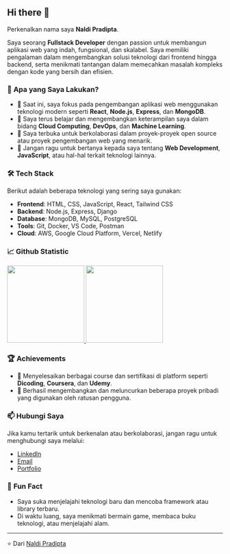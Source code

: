 ## Hi there 👋

Perkenalkan nama saya **Naldi Pradipta**.

Saya seorang **Fullstack Developer** dengan passion untuk membangun aplikasi web yang indah, fungsional, dan skalabel. Saya memiliki pengalaman dalam mengembangkan solusi teknologi dari frontend hingga backend, serta menikmati tantangan dalam memecahkan masalah kompleks dengan kode yang bersih dan efisien.

### 💼 **Apa yang Saya Lakukan?**
- 🔭 Saat ini, saya fokus pada pengembangan aplikasi web menggunakan teknologi modern seperti **React**, **Node.js**, **Express**, dan **MongoDB**.
- 🌱 Saya terus belajar dan mengembangkan keterampilan saya dalam bidang **Cloud Computing**, **DevOps**, dan **Machine Learning**.
- 👯 Saya terbuka untuk berkolaborasi dalam proyek-proyek open source atau proyek pengembangan web yang menarik.
- 💬 Jangan ragu untuk bertanya kepada saya tentang **Web Development**, **JavaScript**, atau hal-hal terkait teknologi lainnya.

### 🛠️ **Tech Stack**
Berikut adalah beberapa teknologi yang sering saya gunakan:

- **Frontend**: HTML, CSS, JavaScript, React, Tailwind CSS
- **Backend**: Node.js, Express, Django
- **Database**: MongoDB, MySQL, PostgreSQL
- **Tools**: Git, Docker, VS Code, Postman
- **Cloud**: AWS, Google Cloud Platform, Vercel, Netlify

### 📈 **Github Statistic**
<p align="left">
<a href="https://github.com/naldipa">
  <img height="180em" src="https://github-readme-stats-eight-theta.vercel.app/api?username=naldipa&show_icons=true&theme=algolia&include_all_commits=true&count_private=true"/>
  <img height="180em" src="https://github-readme-stats-eight-theta.vercel.app/api/top-langs/?username=naldipa&layout=compact&theme=algolia"/>
</a>
</p>

### 🏆 **Achievements**
- 🥇 Menyelesaikan berbagai course dan sertifikasi di platform seperti **Dicoding**, **Coursera**, dan **Udemy**.
- 🚀 Berhasil mengembangkan dan meluncurkan beberapa proyek pribadi yang digunakan oleh ratusan pengguna.

### 📫 **Hubungi Saya**
Jika kamu tertarik untuk berkenalan atau berkolaborasi, jangan ragu untuk menghubungi saya melalui:

- [LinkedIn](https://www.linkedin.com/in/naldipa/)
- [Email](mailto:naldipradipta6@gmail.com)
- [Portfolio](https://naldipa.github.io/My-website/)

### 🌟 **Fun Fact**
- Saya suka menjelajahi teknologi baru dan mencoba framework atau library terbaru.
- Di waktu luang, saya menikmati bermain game, membaca buku teknologi, atau menjelajahi alam.

---

⭐️ Dari [Naldi Pradipta](https://github.com/naldipa)
